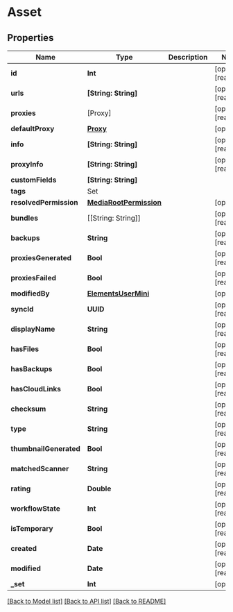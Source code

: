 # Asset

## Properties

Name | Type | Description | Notes
------------ | ------------- | ------------- | -------------
**id** | **Int** |  | [optional] [readonly] 
**urls** | **[String: String]** |  | [optional] [readonly] 
**proxies** | [Proxy] |  | [optional] [readonly] 
**defaultProxy** | [**Proxy**](Proxy.md) |  | [optional] 
**info** | **[String: String]** |  | [optional] [readonly] 
**proxyInfo** | **[String: String]** |  | [optional] [readonly] 
**customFields** | **[String: String]** |  | 
**tags** | Set<TagReference> |  | 
**resolvedPermission** | [**MediaRootPermission**](MediaRootPermission.md) |  | [optional] 
**bundles** | [[String: String]] |  | [optional] [readonly] 
**backups** | **String** |  | [optional] [readonly] 
**proxiesGenerated** | **Bool** |  | [optional] [readonly] 
**proxiesFailed** | **Bool** |  | [optional] [readonly] 
**modifiedBy** | [**ElementsUserMini**](ElementsUserMini.md) |  | [optional] 
**syncId** | **UUID** |  | [optional] [readonly] 
**displayName** | **String** |  | [optional] [readonly] 
**hasFiles** | **Bool** |  | [optional] [readonly] 
**hasBackups** | **Bool** |  | [optional] [readonly] 
**hasCloudLinks** | **Bool** |  | [optional] [readonly] 
**checksum** | **String** |  | [optional] [readonly] 
**type** | **String** |  | [optional] [readonly] 
**thumbnailGenerated** | **Bool** |  | [optional] [readonly] 
**matchedScanner** | **String** |  | [optional] [readonly] 
**rating** | **Double** |  | [optional] [readonly] 
**workflowState** | **Int** |  | [optional] [readonly] 
**isTemporary** | **Bool** |  | [optional] [readonly] 
**created** | **Date** |  | [optional] [readonly] 
**modified** | **Date** |  | [optional] [readonly] 
**_set** | **Int** |  | [optional] 

[[Back to Model list]](../#documentation-for-models) [[Back to API list]](../#documentation-for-api-endpoints) [[Back to README]](../)


